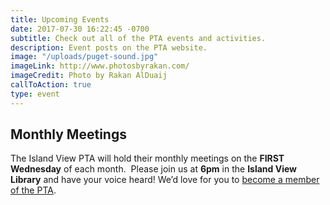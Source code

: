 ```yaml
---
title: Upcoming Events
date: 2017-07-30 16:22:45 -0700
subtitle: Check out all of the PTA events and activities.
description: Event posts on the PTA website.
image: "/uploads/puget-sound.jpg"
imageLink: http://www.photosbyrakan.com/
imageCredit: Photo by Rakan AlDuaij
callToAction: true
type: event
---
```


## Monthly Meetings

The Island View PTA will hold their monthly meetings on the **FIRST Wednesday** of each month.  Please join us at **6pm** in the **Island View Library** and have your voice heard! We’d love for you to [become a member of the PTA](/membership/).
